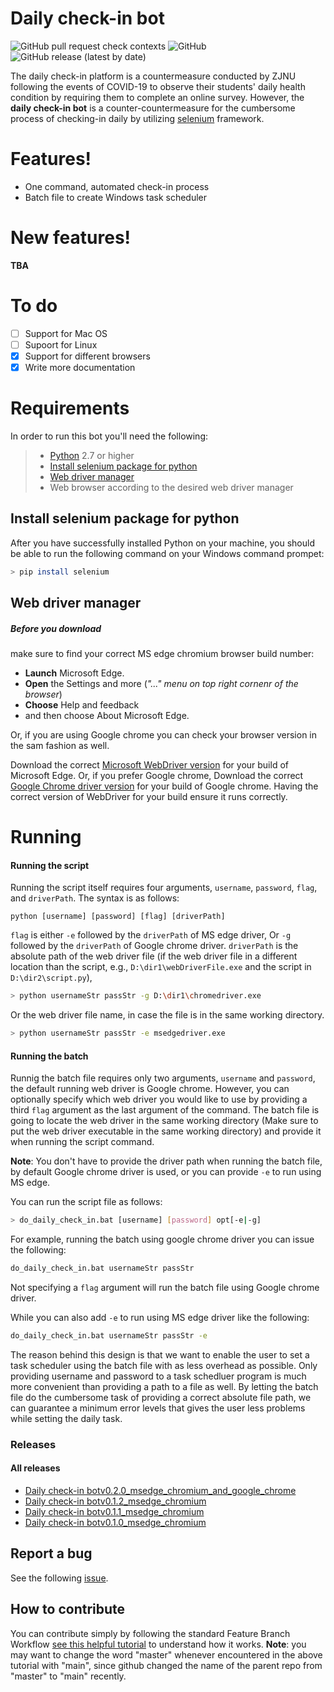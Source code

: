 # Daily check-in bot

![GitHub pull request check contexts](https://img.shields.io/github/status/contexts/pulls/hema-001/Daily-check-in-bot/2) ![GitHub](https://img.shields.io/github/license/hema-001/Daily-check-in-bot) ![GitHub release (latest by date)](https://img.shields.io/github/v/release/hema-001/Daily-check-in-bot) 

The daily check-in platform is a countermeasure conducted by ZJNU following the events of COVID-19 to observe their students' daily health condition by requiring them to complete an online survey. However, the **daily check-in bot** is a counter-countermeasure for the cumbersome process of checking-in daily by utilizing [selenium](https://www.selenium.dev/) framework.

# Features!
  - One command, automated check-in process
  - Batch file to create Windows task scheduler

# New features!
**TBA**
# To do
  - [ ] Support for Mac OS
  - [ ] Supoort for Linux
  - [x] Support for different browsers
  - [x] Write more documentation

# Requirements
In order to run this bot you'll need the following:
> - [Python](https://www.python.org/downloads/) 2.7 or higher
> - [Install selenium package for python](#Install-selenium-package-for-python)
> - [Web driver manager](#Web-driver-manager)
> - Web browser according to the desired web driver manager

## Install selenium package for python
After you have successfully installed Python on your machine, you should be able to run the following command on your Windows command prompet:
```sh
> pip install selenium
```
## Web driver manager
##### Before you download
make sure to find your correct MS edge chromium browser build number: 
- **Launch** Microsoft Edge. 
- **Open** the Settings and more (*"..." menu on top right cornenr of the browser*)
- **Choose** Help and feedback 
- and then choose About Microsoft Edge. 

Or, if you are using Google chrome you can check your browser version in the sam fashion as well.

Download the correct [Microsoft WebDriver version](https://developer.microsoft.com/en-us/microsoft-edge/tools/webdriver/) for your build of Microsoft Edge.
Or, if you prefer Google chrome, Download the correct [Google Chrome driver version](https://chromedriver.chromium.org/downloads) for your build of Google chrome. 
Having the correct version of WebDriver for your build ensure it runs correctly.

# Running
#### Running the script
Running the script itself requires four arguments, `username`, `password`, `flag`, and `driverPath`. The syntax is as follows:
```
python [username] [password] [flag] [driverPath]
```
`flag` is either `-e` followed by the `driverPath` of MS edge driver, Or `-g` followed by the `driverPath` of Google chrome driver.
`driverPath` is the absolute path of the web driver file (if the web driver file in a different location than the script, e.g., `D:\dir1\webDriverFile.exe` and the script in `D:\dir2\script.py`),
```sh
> python usernameStr passStr -g D:\dir1\chromedriver.exe
```
Or the web driver file name, in case the file is in the same working directory.
```sh
> python usernameStr passStr -e msedgedriver.exe
```
#### Running the batch
Runnig the batch file requires only two arguments, `username` and `password`, the default running web driver is Google chrome. However, you can optionally specify which web driver you would like to use by providing a third `flag` argument as the last argument of the command.
The batch file is going to locate the web driver in the same working directory (Make sure to put the web driver executable in the same working directory) and provide it when running the script command.

**Note**: You don't have to provide the driver path when running the batch file, by default Google chrome driver is used, or you can provide `-e` to run using MS edge.

You can run the script file as follows:
```sh
> do_daily_check_in.bat [username] [password] opt[-e|-g]
```

For example, running the batch using google chrome driver you can issue the following:
 ```sh
 do_daily_check_in.bat usernameStr passStr 
 ```
Not specifying a `flag` argument will run the batch file using Google chrome driver.

While you can also add `-e` to run using MS edge driver like the following:
 ```sh
 do_daily_check_in.bat usernameStr passStr -e
 ```

The reason behind this design is that we want to enable the user to set a task scheduler using the batch file with as less overhead as possible.
Only providing username and password to a task schedluer program is much more convenient than providing a path to a file as well. By letting the batch file do the cumbersome task of providing a correct absolute file path, we can guarantee a minimum error levels that gives the user less problems while setting the daily task.
### Releases 
#### All releases 

* [Daily check-in botv0.2.0_msedge_chromium_and_google_chrome](https://github.com/hema-001/Daily-check-in-bot/releases/tag/v0.2.0)
* [Daily check-in botv0.1.2_msedge_chromium](https://github.com/hema-001/Daily-check-in-bot/releases/tag/v0.1.2)
* [Daily check-in botv0.1.1_msedge_chromium](https://github.com/hema-001/Daily-check-in-bot/releases/tag/v0.1.1)
* [Daily check-in botv0.1.0_msedge_chromium](https://github.com/hema-001/Daily-check-in-bot/releases/tag/v0.1.0)

## Report a bug
See the following [issue](https://github.com/hema-001/Daily-check-in-bot/issues/3).

## How to contribute
You can contribute simply by following the standard Feature Branch Workflow [see this helpful tutorial](https://www.atlassian.com/git/tutorials/comparing-workflows/feature-branch-workflow) to understand how it works. 
**Note**: you may want to change the word "master" whenever encountered in the above tutorial with "main", since github changed the name of the parent repo from "master" to "main" recently.
